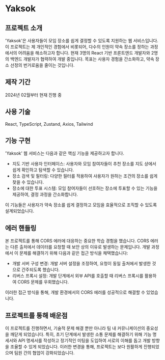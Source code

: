 # Yaksok
## 프로젝트 소개
'Yaksok'은 사용자들이 모임 장소를 쉽게 결정할 수 있도록 지원하는 웹 서비스입니다. 이 프로젝트는 제 개인적인 경험에서 비롯되어, 다수의 인원이 약속 장소를 정하는 과정에서의 어려움을 해소하고자 합니다. 현재 3명의 React 기반 프론트엔드 개발자와 2명의 백엔드 개발자가 협력하여 개발 중입니다. 목표는 사용자 경험을 간소화하고, 약속 장소 선정의 번거로움을 줄이는 것입니다.

## 제작 기간
2024년 02월부터 현재 진행 중

## 사용 기술
React, TypeScript, Zustand, Axios, Tailwind

## 기능 구현
'Yaksok' 웹 서비스는 다음과 같은 핵심 기능을 제공하고자 합니다.

- 지도 기반 사용자 인터페이스: 사용자와 모임 참여자들이 추천 장소를 지도 상에서 쉽게 확인하고 탐색할 수 있습니다.
- 장소 검색 및 필터링: 다양한 필터를 적용하여 사용자가 원하는 조건의 장소를 쉽게 찾을 수 있습니다.
- 장소에 대한 투표 시스템: 모임 참여자들이 선호하는 장소에 투표할 수 있는 기능을 제공하여, 결정 과정을 간소화합니다.

이 기능들은 사용자가 약속 장소를 쉽게 결정하고 모임을 효율적으로 조직할 수 있도록 설계되었습니다.

## 에러 핸들링
본 프로젝트를 통해 CORS 에러에 대응하는 중요한 학습 경험을 했습니다. CORS 에러는 다른 출처에서 데이터를 요청할 때 보안 상의 이유로 발생하는 문제입니다. 개발 과정에서 이 문제를 해결하기 위해 다음과 같은 접근 방식을 채택했습니다:

- 개발 서버 구성 변경: 개발 서버 설정을 조정하여, 요청이 동일 출처에서 발생한 것으로 간주되도록 했습니다.
- 리버스 프록시 설정: 개발 단계에서 외부 API를 호출할 때 리버스 프록시를 활용하여 CORS 문제를 우회했습니다.

이러한 접근 방식을 통해, 개발 환경에서의 CORS 에러를 성공적으로 해결할 수 있었습니다.

## 프로젝트를 통해 배운점 
이 프로젝트를 진행하면서, 기술적 문제 해결 뿐만 아니라 팀 내 커뮤니케이션의 중요성을 깨닫게 되었습니다. 특히, 초기 단계에서 발생한 소통 문제를 해결하기 위해 기능 명세서와 API 명세서를 작성하고 정기적인 미팅을 도입하여 서로의 이해를 돕고 개발 방향을 조율할 수 있게 되었습니다. 이러한 변경을 통해, 프로젝트는 보다 원활하게 진행되었으며 팀원 간의 협업이 강화되었습니다.
